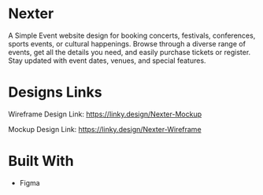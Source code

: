# Nexter
A Simple Event website design for booking concerts, festivals, conferences, sports events, or cultural happenings. Browse through a diverse range of events, get all the details you need, and easily purchase tickets or register. Stay updated with event dates, venues, and special features. 
# Designs Links
Wireframe Design Link: https://linky.design/Nexter-Mockup  

Mockup Design Link: https://linky.design/Nexter-Wireframe 
# Built With
* Figma
